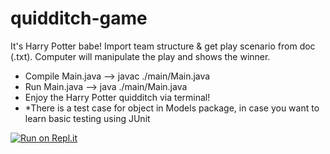 # quidditch-game
It's Harry Potter babe! Import team structure &amp; get play scenario from doc (.txt). Computer will manipulate the play and shows the winner.

- Compile Main.java --> javac ./main/Main.java
- Run Main.java --> java ./main/Main.java
- Enjoy the Harry Potter quidditch via terminal!
- *There is a test case for object in Models package, in case you want to learn basic testing using JUnit

[![Run on Repl.it](https://repl.it/badge/github/freeCodeCamp/boilerplate-npm)](https://replit.com/@ricky-kiva/Java-Movie-Store-Terminal-Simulator?v=1)
